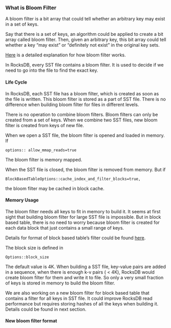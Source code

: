 ### What is Bloom Filter
A bloom filter is a bit array that could tell whether an arbitrary key may exist in a set of keys.

Say that there is a set of keys, an algorithm could be applied to create a bit array called bloom filter. Then, given an arbitrary key, this bit array could tell whether a key “may exist” or “definitely not exist” in the original key sets.

[Here](http://en.wikipedia.org/wiki/Bloom_filter) is a detailed explanation for how bloom filter works.

In RocksDB, every SST file contains a bloom filter. It is used to decide if we need to go into the file to find the exact key.

#### Life Cycle
In RocksDB, each SST file has a bloom filter, which is created as soon as the file is written. This bloom filter is stored as a part of SST file. There is no difference when building bloom filter for files in different levels.

There is no operation to combine bloom filters. Bloom filters can only be created from a set of keys. When we combine two SST files, new bloom filter is created from keys of new file.

When we open a SST file, the bloom filter is opened and loaded in memory. If 

    options:: allow_mmap_reads=true

The bloom filter is memory mapped.

When the SST file is closed, the bloom filter is removed from memory. But if

    BlockBasedTableOptions::cache_index_and_filter_blocks=true,  

the bloom filter may be cached in block cache.

#### Memory Usage
The bloom filter needs all keys to fit in memory to build it. It seems at first sight that building bloom filter for large SST file is impossible. But in block based table, there is no need to worry because bloom filter is created for each data block that just contains a small range of keys.
 
Details for format of block based table’s filter could be found [here](https://github.com/facebook/rocksdb/wiki/Rocksdb-BlockBasedTable-Format#filter-meta-block).

The block size is defined in 

    Options::block_size

The default value is 4K. When building a SST file, key-value pairs are added in a sequence, when there is enough k-v pairs ( < 4K), RocksDB would create bloom filter for them and write it to file. So only a very small fraction of keys is stored in memory to build the bloom filter.

We are also working on a new bloom filter for block based table that contains a filter for all keys in SST file. It could improve RocksDB read performance but requires storing hashes of all the keys when building it. Details could be found in next section.

#### New bloom filter format



